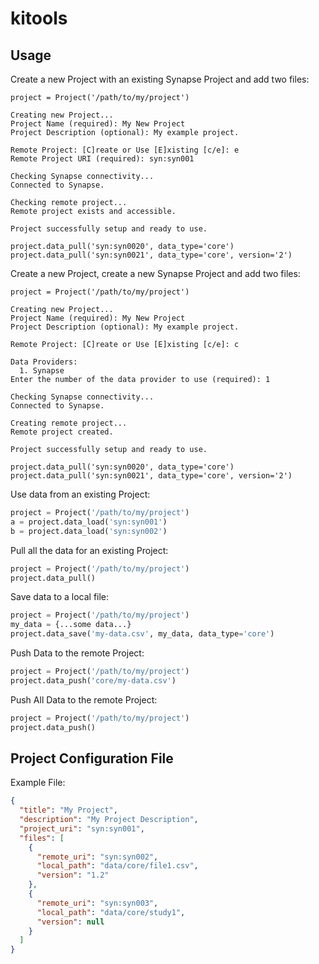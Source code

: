 # kitools


## Usage

Create a new Project with an existing Synapse Project and add two files:
```text
project = Project('/path/to/my/project')

Creating new Project...
Project Name (required): My New Project
Project Description (optional): My example project.

Remote Project: [C]reate or Use [E]xisting [c/e]: e 
Remote Project URI (required): syn:syn001

Checking Synapse connectivity...
Connected to Synapse.

Checking remote project...
Remote project exists and accessible.

Project successfully setup and ready to use.

project.data_pull('syn:syn0020', data_type='core')
project.data_pull('syn:syn0021', data_type='core', version='2')
```

Create a new Project, create a new Synapse Project and add two files:
```text
project = Project('/path/to/my/project')

Creating new Project...
Project Name (required): My New Project
Project Description (optional): My example project.

Remote Project: [C]reate or Use [E]xisting [c/e]: c
 
Data Providers:
  1. Synapse
Enter the number of the data provider to use (required): 1

Checking Synapse connectivity...
Connected to Synapse.

Creating remote project...
Remote project created.

Project successfully setup and ready to use.

project.data_pull('syn:syn0020', data_type='core')
project.data_pull('syn:syn0021', data_type='core', version='2')
```

Use data from an existing Project:
```python
project = Project('/path/to/my/project')
a = project.data_load('syn:syn001')
b = project.data_load('syn:syn002')
```

Pull all the data for an existing Project:
```python
project = Project('/path/to/my/project')
project.data_pull()
```

Save data to a local file:
```python
project = Project('/path/to/my/project')
my_data = {...some data...}
project.data_save('my-data.csv', my_data, data_type='core')
```

Push Data to the remote Project:
```python
project = Project('/path/to/my/project')
project.data_push('core/my-data.csv')
```

Push All Data to the remote Project:
```python
project = Project('/path/to/my/project')
project.data_push()
```

## Project Configuration File

Example File:
```json
{
  "title": "My Project",
  "description": "My Project Description",
  "project_uri": "syn:syn001",
  "files": [
    {
      "remote_uri": "syn:syn002",
      "local_path": "data/core/file1.csv",
      "version": "1.2"
    },
    {
      "remote_uri": "syn:syn003",
      "local_path": "data/core/study1",
      "version": null
    }
  ]
}
```